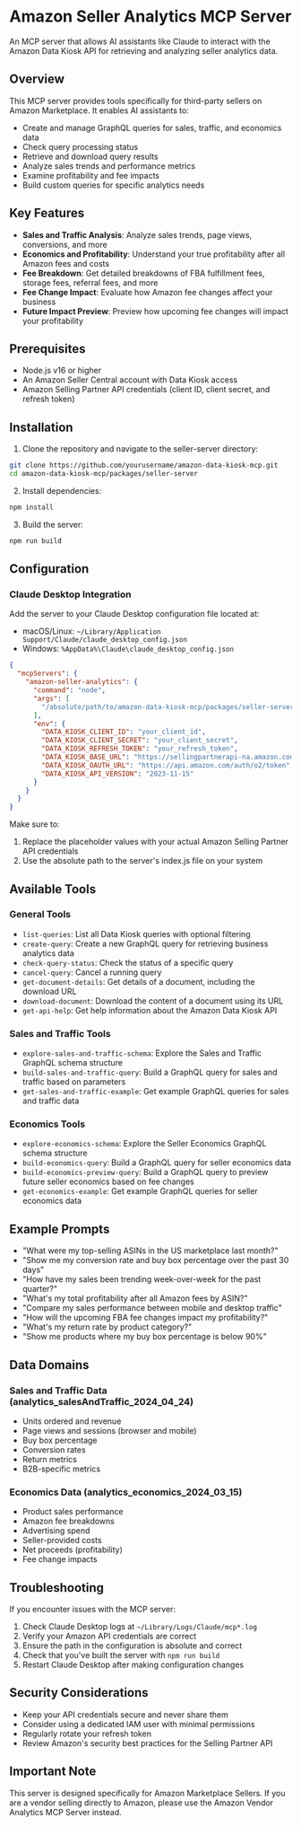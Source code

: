 # Amazon Seller Analytics MCP Server

An MCP server that allows AI assistants like Claude to interact with the Amazon Data Kiosk API for retrieving and analyzing seller analytics data.

## Overview

This MCP server provides tools specifically for third-party sellers on Amazon Marketplace. It enables AI assistants to:

- Create and manage GraphQL queries for sales, traffic, and economics data
- Check query processing status
- Retrieve and download query results
- Analyze sales trends and performance metrics
- Examine profitability and fee impacts
- Build custom queries for specific analytics needs

## Key Features

- **Sales and Traffic Analysis**: Analyze sales trends, page views, conversions, and more
- **Economics and Profitability**: Understand your true profitability after all Amazon fees and costs
- **Fee Breakdown**: Get detailed breakdowns of FBA fulfillment fees, storage fees, referral fees, and more
- **Fee Change Impact**: Evaluate how Amazon fee changes affect your business
- **Future Impact Preview**: Preview how upcoming fee changes will impact your profitability

## Prerequisites

- Node.js v16 or higher
- An Amazon Seller Central account with Data Kiosk access
- Amazon Selling Partner API credentials (client ID, client secret, and refresh token)

## Installation

1. Clone the repository and navigate to the seller-server directory:
```bash
git clone https://github.com/yourusername/amazon-data-kiosk-mcp.git
cd amazon-data-kiosk-mcp/packages/seller-server
```

2. Install dependencies:
```bash
npm install
```

3. Build the server:
```bash
npm run build
```

## Configuration

### Claude Desktop Integration

Add the server to your Claude Desktop configuration file located at:
- macOS/Linux: `~/Library/Application Support/Claude/claude_desktop_config.json`
- Windows: `%AppData%\Claude\claude_desktop_config.json`

```json
{
  "mcpServers": {
    "amazon-seller-analytics": {
      "command": "node",
      "args": [
        "/absolute/path/to/amazon-data-kiosk-mcp/packages/seller-server/build/index.js"
      ],
      "env": {
        "DATA_KIOSK_CLIENT_ID": "your_client_id",
        "DATA_KIOSK_CLIENT_SECRET": "your_client_secret",
        "DATA_KIOSK_REFRESH_TOKEN": "your_refresh_token",
        "DATA_KIOSK_BASE_URL": "https://sellingpartnerapi-na.amazon.com",
        "DATA_KIOSK_OAUTH_URL": "https://api.amazon.com/auth/o2/token",
        "DATA_KIOSK_API_VERSION": "2023-11-15"
      }
    }
  }
}
```

Make sure to:
1. Replace the placeholder values with your actual Amazon Selling Partner API credentials
2. Use the absolute path to the server's index.js file on your system

## Available Tools

### General Tools
- `list-queries`: List all Data Kiosk queries with optional filtering
- `create-query`: Create a new GraphQL query for retrieving business analytics data
- `check-query-status`: Check the status of a specific query
- `cancel-query`: Cancel a running query
- `get-document-details`: Get details of a document, including the download URL
- `download-document`: Download the content of a document using its URL
- `get-api-help`: Get help information about the Amazon Data Kiosk API

### Sales and Traffic Tools
- `explore-sales-and-traffic-schema`: Explore the Sales and Traffic GraphQL schema structure
- `build-sales-and-traffic-query`: Build a GraphQL query for sales and traffic based on parameters
- `get-sales-and-traffic-example`: Get example GraphQL queries for sales and traffic data

### Economics Tools
- `explore-economics-schema`: Explore the Seller Economics GraphQL schema structure
- `build-economics-query`: Build a GraphQL query for seller economics data
- `build-economics-preview-query`: Build a GraphQL query to preview future seller economics based on fee changes
- `get-economics-example`: Get example GraphQL queries for seller economics data

## Example Prompts

- "What were my top-selling ASINs in the US marketplace last month?"
- "Show me my conversion rate and buy box percentage over the past 30 days"
- "How have my sales been trending week-over-week for the past quarter?"
- "What's my total profitability after all Amazon fees by ASIN?"
- "Compare my sales performance between mobile and desktop traffic"
- "How will the upcoming FBA fee changes impact my profitability?"
- "What's my return rate by product category?"
- "Show me products where my buy box percentage is below 90%"

## Data Domains

### Sales and Traffic Data (analytics_salesAndTraffic_2024_04_24)
- Units ordered and revenue
- Page views and sessions (browser and mobile)
- Buy box percentage
- Conversion rates
- Return metrics
- B2B-specific metrics

### Economics Data (analytics_economics_2024_03_15)
- Product sales performance
- Amazon fee breakdowns
- Advertising spend
- Seller-provided costs
- Net proceeds (profitability)
- Fee change impacts

## Troubleshooting

If you encounter issues with the MCP server:

1. Check Claude Desktop logs at `~/Library/Logs/Claude/mcp*.log`
2. Verify your Amazon API credentials are correct
3. Ensure the path in the configuration is absolute and correct
4. Check that you've built the server with `npm run build`
5. Restart Claude Desktop after making configuration changes

## Security Considerations

- Keep your API credentials secure and never share them
- Consider using a dedicated IAM user with minimal permissions
- Regularly rotate your refresh token
- Review Amazon's security best practices for the Selling Partner API

## Important Note

This server is designed specifically for Amazon Marketplace Sellers. If you are a vendor selling directly to Amazon, please use the Amazon Vendor Analytics MCP Server instead.